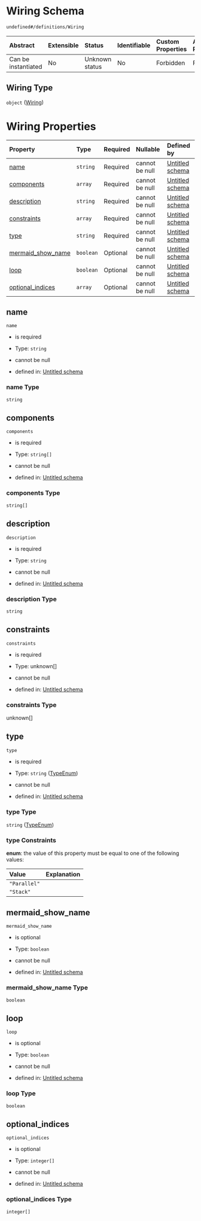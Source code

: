 # Wiring Schema

```txt
undefined#/definitions/Wiring
```



| Abstract            | Extensible | Status         | Identifiable | Custom Properties | Additional Properties | Access Restrictions | Defined In                                                                  |
| :------------------ | :--------- | :------------- | :----------- | :---------------- | :-------------------- | :------------------ | :-------------------------------------------------------------------------- |
| Can be instantiated | No         | Unknown status | No           | Forbidden         | Forbidden             | none                | [schema.schema.json\*](../../out/schema.schema.json "open original schema") |

## Wiring Type

`object` ([Wiring](schema-definitions-wiring.md))

# Wiring Properties

| Property                                  | Type      | Required | Nullable       | Defined by                                                                                                                                |
| :---------------------------------------- | :-------- | :------- | :------------- | :---------------------------------------------------------------------------------------------------------------------------------------- |
| [name](#name)                             | `string`  | Required | cannot be null | [Untitled schema](schema-definitions-wiring-properties-name.md "undefined#/definitions/Wiring/properties/name")                           |
| [components](#components)                 | `array`   | Required | cannot be null | [Untitled schema](schema-definitions-wiring-properties-components.md "undefined#/definitions/Wiring/properties/components")               |
| [description](#description)               | `string`  | Required | cannot be null | [Untitled schema](schema-definitions-wiring-properties-description.md "undefined#/definitions/Wiring/properties/description")             |
| [constraints](#constraints)               | `array`   | Required | cannot be null | [Untitled schema](schema-definitions-wiring-properties-constraints.md "undefined#/definitions/Wiring/properties/constraints")             |
| [type](#type)                             | `string`  | Required | cannot be null | [Untitled schema](schema-definitions-wiring-properties-typeenum.md "undefined#/definitions/Wiring/properties/type")                       |
| [mermaid\_show\_name](#mermaid_show_name) | `boolean` | Optional | cannot be null | [Untitled schema](schema-definitions-wiring-properties-mermaid_show_name.md "undefined#/definitions/Wiring/properties/mermaid_show_name") |
| [loop](#loop)                             | `boolean` | Optional | cannot be null | [Untitled schema](schema-definitions-wiring-properties-loop.md "undefined#/definitions/Wiring/properties/loop")                           |
| [optional\_indices](#optional_indices)    | `array`   | Optional | cannot be null | [Untitled schema](schema-definitions-wiring-properties-optional_indices.md "undefined#/definitions/Wiring/properties/optional_indices")   |

## name



`name`

*   is required

*   Type: `string`

*   cannot be null

*   defined in: [Untitled schema](schema-definitions-wiring-properties-name.md "undefined#/definitions/Wiring/properties/name")

### name Type

`string`

## components



`components`

*   is required

*   Type: `string[]`

*   cannot be null

*   defined in: [Untitled schema](schema-definitions-wiring-properties-components.md "undefined#/definitions/Wiring/properties/components")

### components Type

`string[]`

## description



`description`

*   is required

*   Type: `string`

*   cannot be null

*   defined in: [Untitled schema](schema-definitions-wiring-properties-description.md "undefined#/definitions/Wiring/properties/description")

### description Type

`string`

## constraints



`constraints`

*   is required

*   Type: unknown\[]

*   cannot be null

*   defined in: [Untitled schema](schema-definitions-wiring-properties-constraints.md "undefined#/definitions/Wiring/properties/constraints")

### constraints Type

unknown\[]

## type



`type`

*   is required

*   Type: `string` ([TypeEnum](schema-definitions-wiring-properties-typeenum.md))

*   cannot be null

*   defined in: [Untitled schema](schema-definitions-wiring-properties-typeenum.md "undefined#/definitions/Wiring/properties/type")

### type Type

`string` ([TypeEnum](schema-definitions-wiring-properties-typeenum.md))

### type Constraints

**enum**: the value of this property must be equal to one of the following values:

| Value        | Explanation |
| :----------- | :---------- |
| `"Parallel"` |             |
| `"Stack"`    |             |

## mermaid\_show\_name



`mermaid_show_name`

*   is optional

*   Type: `boolean`

*   cannot be null

*   defined in: [Untitled schema](schema-definitions-wiring-properties-mermaid_show_name.md "undefined#/definitions/Wiring/properties/mermaid_show_name")

### mermaid\_show\_name Type

`boolean`

## loop



`loop`

*   is optional

*   Type: `boolean`

*   cannot be null

*   defined in: [Untitled schema](schema-definitions-wiring-properties-loop.md "undefined#/definitions/Wiring/properties/loop")

### loop Type

`boolean`

## optional\_indices



`optional_indices`

*   is optional

*   Type: `integer[]`

*   cannot be null

*   defined in: [Untitled schema](schema-definitions-wiring-properties-optional_indices.md "undefined#/definitions/Wiring/properties/optional_indices")

### optional\_indices Type

`integer[]`
